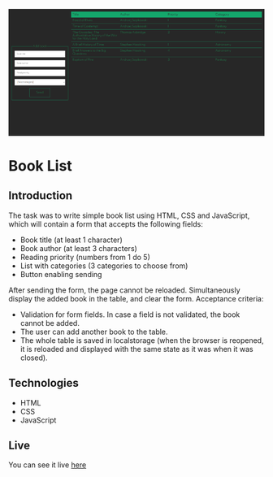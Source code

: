 ![Book List](https://github.com/jwywrocki/portfolio/blob/main/img/projects/task_2.png?raw=true)

# Book List

## Introduction

The task was to write simple book list using HTML, CSS and JavaScript, which will contain a form that accepts the following fields:

-   Book title (at least 1 character)
-   Book author (at least 3 characters)
-   Reading priority (numbers from 1 do 5)
-   List with categories (3 categories to choose from)
-   Button enabling sending

After sending the form, the page cannot be reloaded. Simultaneously display the added book in the table, and clear the form.
Acceptance criteria:

-   Validation for form fields. In case a field is not validated, the book cannot be added.
-   The user can add another book to the table.
-   The whole table is saved in localstorage (when the browser is reopened, it is reloaded and displayed with the same state as it was when it was closed).

## Technologies

-   HTML
-   CSS
-   JavaScript

## Live

You can see it live [here](https://jwywrocki.github.io/task_2/)
